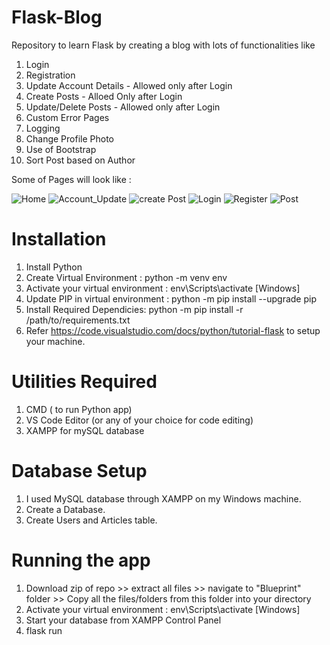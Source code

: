 # Flask-Blog
Repository to learn Flask by creating a blog with lots of functionalities like 
1. Login
2. Registration
3. Update Account Details - Allowed only after Login
4. Create Posts - Alloed Only after Login
5. Update/Delete Posts - Allowed only after Login
6. Custom Error Pages
7. Logging
8. Change Profile Photo
9. Use of Bootstrap
10. Sort Post based on Author

Some of Pages will look like :

![Home](https://user-images.githubusercontent.com/70486168/126093318-32a7c733-aa3c-4c1f-80eb-ffcd0adbc46d.JPG)
![Account_Update](https://user-images.githubusercontent.com/70486168/126093323-3c91b218-0d74-4618-9257-0b3936c34547.JPG)
![create Post](https://user-images.githubusercontent.com/70486168/126093328-df4f5746-95d3-48d1-bdb5-24114da12158.JPG)
![Login](https://user-images.githubusercontent.com/70486168/126093332-bf291e7c-9b04-42c5-b2b1-4232a07d0c8a.JPG)
![Register](https://user-images.githubusercontent.com/70486168/126093336-b3c39d05-d0e7-4124-9af0-0603cd1e0007.JPG)
![Post](https://user-images.githubusercontent.com/70486168/126093382-01cf1f7e-f630-4b6d-8fd4-a702ccb48ab9.JPG)


# Installation
1. Install Python
2. Create Virtual Environment : python -m venv env 
3. Activate your virtual environment : env\Scripts\activate [Windows]
4. Update PIP in virtual environment : python -m pip install --upgrade pip
5. Install Required Dependicies: python -m pip install -r /path/to/requirements.txt
6. Refer https://code.visualstudio.com/docs/python/tutorial-flask to setup your machine.


# Utilities Required
1. CMD ( to run Python app)
2. VS Code Editor (or any of your choice for code editing)
3. XAMPP for mySQL database

# Database Setup
1. I used MySQL database through XAMPP on my Windows machine.
2. Create a Database.
3. Create Users and Articles table.

# Running the app
1. Download zip of repo >> extract all files >> navigate to "Blueprint" folder >> Copy all the files/folders from this folder into your directory
2. Activate your virtual environment : env\Scripts\activate [Windows]
3. Start your database from XAMPP Control Panel
4. flask run
